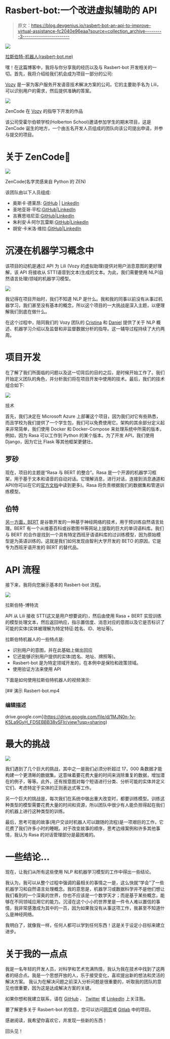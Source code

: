 # Rasbert-bot:一个改进虚拟辅助的 API

> 原文：<https://blog.devgenius.io/rasbert-bot-an-api-to-improve-virtual-assistance-fc2040e96eaa?source=collection_archive---------3----------------------->

![](img/ad835a246b4231c686190fb88ea51134.png)

[拉斯伯特-机器人(rasbert-bot.me)](https://rasbert-bot.me/)

嘿！在这篇博客中，我将与你分享我的经历以及与 Rasbert-bot 开发相关的一切。首先，我将介绍给我们机会成为项目一部分的公司:

[Vozy](https://www.vozy.co/) 是一家为客户服务开发语音技术解决方案的公司。它的主要助手名为 Lili，可以识别用户的需求，然后提供准确的答案。

![](img/2878100f1d7bde44974ddad732159ad3.png)

ZenCode 在 [Vozy](https://www.vozy.co/) 的指导下开发的作品

该公司受霍尔伯顿学校(Holberton School)邀请参加学生的期末项目，这是 ZenCode 诞生的地方，一个由五名开发人员组成的团队向该公司提出申请，并参与提交的项目。

# 关于 ZenCode🚀

![](img/90fd282c2a89fe609fd92b5d5a8bf8ba.png)

ZenCode(名字灵感来自 Python 的 ZEN)

该团队由以下人员组成:

*   奥斯卡·德莱昂: [GitHub](https://github.com/serosc95) | [LinkedIn](https://www.linkedin.com/in/oscar-dleon/)
*   圣地亚哥·平松:[GitHub](https://github.com/santiagoPinzonD)|[LinkedIn](https://www.linkedin.com/in/santiagopinzond/)
*   吉赛思培尼亚:[GitHub](https://github.com/jisethpenarias)|[LinkedIn](https://www.linkedin.com/in/jisethpenarias/)
*   朱利安·Á·阿尔瓦雷斯:[GitHub](https://github.com/julianalvarezcaro)|[LinkedIn](https://www.linkedin.com/in/julianalvarezcaro/)
*   胡安·卡米洛·维拉:[GitHub](https://github.com/jcamilovillah)|[LinkedIn](https://www.linkedin.com/in/jcamilovillah/)

# 沉浸在机器学习概念中

该项目的动机是通过 API 为 Lili (Vozy 的虚拟助理)提供对用户消息意图的更好理解，该 API 将接收从 STT(语音到文本)生成的文本。为此，我们需要使用 NLP(自然语言处理)领域的机器学习模型。

![](img/bd92f98cb1c52db945e663fb52c51afe.png)

我记得在项目开始时，我们不知道 NLP 是什么。我和我的同事以前没有从事过机器学习，我们甚至没有基本的概念，所以这个项目的一大挑战是深入主题，以便理解我们到底在做什么。

在这个过程中，陪同我们的 Vozy 团队的 [Cristina](https://www.linkedin.com/in/cristina-gomez-santamaria/) 和 [Daniel](https://www.linkedin.com/in/juan-daniel-lópez-castaño-401620164/) 提供了关于 NLP 概述、机器学习介绍以及监督和非监督数据分析的指导。这一辅导过程持续了大约两周。

# 项目开发

在了解了我们所面临的问题以及这一切背后的目的之后，是时候开始工作了。我们开始定义团队的角色，并分析我们将在项目开发中使用的技术。最后，我们的技术组合如下:

![](img/3373e56b222ce5e65ee416ed944acd69.png)

技术

首先，我们决定在 Microsoft Azure 上部署这个项目，因为我们对它有些熟悉，而且学校为我们提供了一个学生包，我们可以免费使用它。架构的其余部分定义起来非常简单，我们使用 Docker 和 Docker-Compose 来处理系统中所需的版本，例如，因为 Rasa 可以工作到 Python 的某个版本。为了开发 API，我们使用 Django，因为它比 Flask 等其他框架更健壮。

## 罗砂

现在，项目的主题是“Rasa 与 BERT 的整合”。Rasa 是一个开源的机器学习框架，用于基于文本和语音的自动对话。它理解消息，进行对话，连接到消息通道和 API(你可以在它的[官方文档](https://rasa.com/docs/)中读到更多)。Rasa 将负责根据我们的数据集和管道训练模型。

## 伯特

[另一方面，BERT](https://github.com/google-research/bert) 是谷歌开发的一种基于神经网络的技术，用于预训练自然语言处理。BERT 有一个从维基百科或谷歌图书等网站上提取的巨大的单词语料库。我们与 BERT 的合作是找到一个具有特定西班牙语语料库的过训练模型，因为原始模型是为英语训练的。这就是我们如何发现由智利大学开发的 BETO 的原因，它是专为西班牙语开发的 BERT 的替代品。

# API 流程

接下来，我将向您展示基本的 Rasbert-bot 流程。

![](img/37cb1968cd6094e77365bab45065063d.png)

拉斯伯特-博特流

API 从 Lili 接收 STT(这又是用户想要说的)，然后由使用 Rasa + BERT 实现训练的模型处理文本，然后返回响应，指示置信度、消息对应的意图以及它是否标识了可能的实体(实体被理解为特定特征:姓名、ID、地址等)。

拉斯伯特机器人的一些特点是:

*   识别用户的意图，并在此基础上做出回应
*   它还能够识别用户提供的实体(姓名、地址、牌照等)。
*   Rasbert-bot 是为特定领域开发的，在本例中是保险和政策领域。
*   使用验证方法来使用 API

下面是如何使用拉斯伯特机器人的视频演示:

[](https://drive.google.com/file/d/1MJN0n-1v-K5La9GyH_FD5EBBB38vSFIr/view?usp=sharing) [## 演示 Rasbert-bot.mp4

### 编辑描述

drive.google.com](https://drive.google.com/file/d/1MJN0n-1v-K5La9GyH_FD5EBBB38vSFIr/view?usp=sharing) 

# 最大的挑战

![](img/60ec3b8d8225e9b0507103dc83ffdada.png)

我们遇到了几个巨大的挑战，其中之一是我们必须分析超过 17，000 条数据才能构建一个更清晰的数据集。这意味着要花费大量的时间来消除重复的数据，增加潜在的例子，等等。此外，还有按意图对每个短语进行分类、分析可能的实体并定义它们、考虑特定于实体的正则表达式等工作。

另一个巨大的挑战是，每次我们在系统中做出重大改变时，都要训练模型。训练这种类型的模型需要花费大量的时间和资源，所以团队中很少有人能负担得起在我们的机器上进行这种类型的训练。

最后，思考可能的故事(用户交谈时机器人可以跟随的流程)是一项艰巨的工作，它花费了我们许多小时的睡眠。对于改变故事的顺序，思考边缘案例和许多其他事情，我认为 Rasa 的对话管理部分是最困难的。

# 一些结论…

现在，让我们从所有这些使用 NLP 和机器学习模型的工作中得出一些结论。

我认为，我可以从整个过程中强调的最相关的事情之一是，这么快就“学会”了一些机器学习和自然语言处理概念。我的意思是，机器学习或数据科学并不是他们想让我们看到的一个深奥的世界，你也不应该是一个数学天才；而是基于某些概念，能够在不同领域应用它的能力。沉浸在这个小小的世界里是一件令人难以置信的事情，我非常感激成为其中的一员，因为如果我没有从事这项工作，我甚至不知道什么是神经网络。

我明白了，就像我一样，任何人都可以学到任何东西！这是关于设定小目标来建立进步。

# 关于我的一点点

我是一名年轻的开发人员，对科学和艺术充满热情，我认为我在技术中找到了这两者的结合点。我是一个思想开放的人，乐于接受变化，喜欢提出新的想法和灵活的解决方案。
我认为在解决问题之前深入分析问题是很重要的，听取我的团队的意见也很重要，因为这是达成解决方案的关键。

如果你想和我建立联系，请在 [GitHub](https://github.com/jcamilovillah) 、 [Twitter](https://twitter.com/jcamilovillah) 或 [LinkedIn](https://www.linkedin.com/in/jcamilovillah/) 上关注我。

要了解更多关于 Rasbert-bot 的信息，您可以访问[网页](https://rasbert-bot.me/)或 [Gitlab](https://gitlab.com/holbiezencode/rasbert-bot) 中的项目。

感谢阅读，我希望你喜欢它，并发现一些新的东西！

回头见！